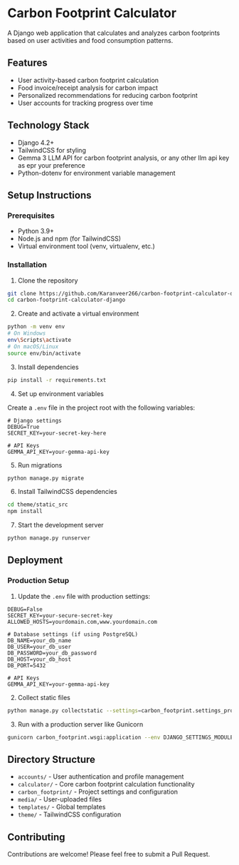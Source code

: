 # Carbon Footprint Calculator

A Django web application that calculates and analyzes carbon footprints based on user activities and food consumption patterns.

## Features

- User activity-based carbon footprint calculation
- Food invoice/receipt analysis for carbon impact
- Personalized recommendations for reducing carbon footprint
- User accounts for tracking progress over time

## Technology Stack

- Django 4.2+
- TailwindCSS for styling
- Gemma 3 LLM API for carbon footprint analysis, or any other llm api key as epr your preference
- Python-dotenv for environment variable management

## Setup Instructions

### Prerequisites

- Python 3.9+
- Node.js and npm (for TailwindCSS)
- Virtual environment tool (venv, virtualenv, etc.)

### Installation

1. Clone the repository

```bash
git clone https://github.com/Karanveer266/carbon-footprint-calculator-django.git
cd carbon-footprint-calculator-django
```

2. Create and activate a virtual environment

```bash
python -m venv env
# On Windows
env\Scripts\activate
# On macOS/Linux
source env/bin/activate
```

3. Install dependencies

```bash
pip install -r requirements.txt
```

4. Set up environment variables

Create a `.env` file in the project root with the following variables:

```
# Django settings
DEBUG=True
SECRET_KEY=your-secret-key-here

# API Keys
GEMMA_API_KEY=your-gemma-api-key
```

5. Run migrations

```bash
python manage.py migrate
```

6. Install TailwindCSS dependencies

```bash
cd theme/static_src
npm install
```

7. Start the development server

```bash
python manage.py runserver
```

## Deployment

### Production Setup

1. Update the `.env` file with production settings:

```
DEBUG=False
SECRET_KEY=your-secure-secret-key
ALLOWED_HOSTS=yourdomain.com,www.yourdomain.com

# Database settings (if using PostgreSQL)
DB_NAME=your_db_name
DB_USER=your_db_user
DB_PASSWORD=your_db_password
DB_HOST=your_db_host
DB_PORT=5432

# API Keys
GEMMA_API_KEY=your-gemma-api-key
```

2. Collect static files

```bash
python manage.py collectstatic --settings=carbon_footprint.settings_prod
```

3. Run with a production server like Gunicorn

```bash
gunicorn carbon_footprint.wsgi:application --env DJANGO_SETTINGS_MODULE=carbon_footprint.settings_prod
```

## Directory Structure

- `accounts/` - User authentication and profile management
- `calculator/` - Core carbon footprint calculation functionality
- `carbon_footprint/` - Project settings and configuration
- `media/` - User-uploaded files
- `templates/` - Global templates
- `theme/` - TailwindCSS configuration

## Contributing

Contributions are welcome! Please feel free to submit a Pull Request.